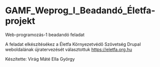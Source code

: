 # GAMF_Weprog_I_Beadandó_Életfa-projekt
Web-programozás-1 beadandó feladat

A feladat elkészítésékez a Életfa Környezetvédő Szövetség Drupal weboldalának újratervezését választottuk https://eletfa.org.hu

Készítette:
Virág Máté 
Ella György